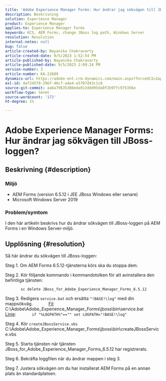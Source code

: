```yaml
---
title: 'Adobe Experience Manager Forms: Hur ändrar jag sökvägen till JBoss-loggen?'
description: Beskrivning
solution: Experience Manager
product: Experience Manager
applies-to: Experience Manager Forms
keywords: KCS, AEM Forms, change JBoss log path, Windows Server
resolution: Resolution
internal-notes: null
bug: false
article-created-by: Nayanika Chakravarty
article-created-date: 9/5/2023 1:52:54 PM
article-published-by: Nayanika Chakravarty
article-published-date: 9/5/2023 2:09:24 PM
version-number: 3
article-number: KA-22689
dynamics-url: https://adobe-ent.crm.dynamics.com/main.aspx?forceUCI=1&pagetype=entityrecord&etn=knowledgearticle&id=433d107d-f34b-ee11-be6e-6045bd006c82
exl-id: 4af24578-296f-46cf-a4e4-e5707d43c1c0
source-git-commit: aa6a79635380eda913ddd95da0f2b97fc975356e
workflow-type: tm+mt
source-wordcount: '172'
ht-degree: 1%

---
```


# Adobe Experience Manager Forms: Hur ändrar jag sökvägen till JBoss-loggen?

## Beskrivning {#description}


### Miljö

- AEM Forms (version 6.5.12 i JEE JBoss Windows eller senare)
- Microsoft Windows Server 2019


### Problem/symtom

I den här artikeln beskrivs hur du ändrar sökvägen till JBoss-loggen på AEM Forms i en Windows Server-miljö.


## Upplösning {#resolution}


Så här ändrar du sökvägen till JBoss-loggen:

Steg 1. Om AEM Forms 6.5.12-tjänsterna körs ska du stoppa dem.

Steg 2. Kör följande kommando i kommandotolken för att avinstallera den befintliga tjänsten:

`       sc delete JBoss_for_Adobe_Experience_Manager_Forms_6.5.12`

Steg 3. Redigera `service.bat` och ersätta `"!BASE!\log"` med din mappsökväg.
            <u>Fil</u>: C:\Adobe\Adobe_Experience_Manager_Forms\jboss\bin\service.bat
            <u>Linje</u>:
            `if "%LOGPATH%"=="" set LOGPATH="!BASE!\log"`

Steg 4. Kör `createJBossService.vbs`
            C:\Adobe\Adobe_Experience_Manager_Forms\jboss\bin\createJBossService.vbs

Steg 5. Starta tjänsten när tjänsten JBoss_for_Adobe_Experience_Manager_Forms_6.5.12 har registrerats.

Steg 6. Bekräfta loggfilen när du ändrar mappen i steg 3.

Steg 7. Justera sökvägen om du har installerat AEM Forms på en annan plats än standardplatsen.
